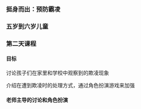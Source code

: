 ### 挺身而出：预防霸凌 

### 五岁到六岁儿童 

### 第二天课程 

#### 目标

讨论孩子们在家里和学校中观察到的欺凌现象

介绍在遭到欺凌时的处理方式，通过角色扮演游戏来加强

#### 老师主导的讨论和角色扮演
